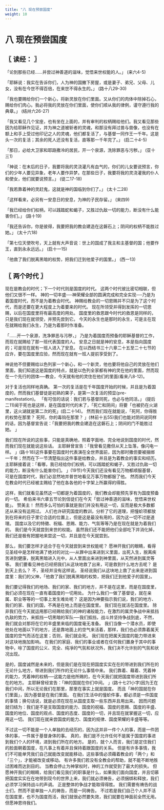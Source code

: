 ```yaml
---
title: "八 现在预尝国度"
weight: 10
---
```


# 八 现在预尝国度


## 〖 读经： 〗

「论到那些已经……并尝过神善道的滋味，觉悟来世权能的人。」
(来六4-5)

「耶稣说：我实在告诉你们，人为神的国撇下房屋，或是妻子、弟兄、父母、儿女，没有在今世不得百倍，在来世不得永生的。」
(路十八29-30)

「我也要赐给你们一个新心，将新灵放在你们里面。又从你们的肉体中除掉石心，赐给你们肉心。我必将我的灵放在你们里面，使你们顺从我的律例，谨守遵行我的典章。」
(结卅六26-27)

「我又看见几个宝座，也有坐在上面的，并有审判的权柄赐给他们。我又看见那些因为给耶稣作见证，并为神之道被斩者的灵魂，和那没有拜过兽与兽像，也没有在额上和手上受过他印记之人的灵魂，他们都复活了，与基督一同作王一千年。这是头一次的复活；其余的死人还没有复活，直等那一千年完了。」
(启二十4-5)

「那日，必给大卫家和耶路撒冷的居民，开一个泉源，洗除罪恶与污秽。」
(亚十三1)

「神说：在末后的日子，我要将我的灵浇灌凡有血气的，你们的儿女要说预言，你们的少年人要见异象，老年人要作异梦。在那些日子，我要将我的灵浇灌我的仆人和使女，他们就要说预言。」
(徒二17-18)

「我若靠着神的灵赶鬼，这就是神的国临到你们了。」
(太十二28)

「这样看来，必另有一安息日的安息，为神的子民存留。」
(来四9)

「我已经给你们权柄，可以践踏蛇和蝎子，又胜过仇敌一切的能力，断没有什么能害你们。」
(路十19)

「我还告诉你，你是彼得，我要把我的教会建造在这磐石上；阴间的权柄不能胜过她。」
(太十六18)

「第七位天使吹号，天上就有大声音说：世上的国成了我主和主基督的国；他要作王，直到永永远远。」
(启十一15)

「他救了我们脱离黑暗的权势，把我们迁到他爱子的国里。」
(西一13)

## 〖 两个时代 〗

现在是教会的时代；下一个时代则是国度的时代。
这两个时代彼比密切相联，但他们又很不一样。
神的一切丰盛──神荣耀全部的圆满完成和完全实现──乃是为着国度时代，而不是为着教会时代。
神赐给教会的一切恩赐并不只是为了这个时代，而是还要在更大程度上为着要来的时代。
现在所领受并得到发挥的一切恩赐，以后在国度里将有最高度的用处。
国度里的救恩跟今时代的救恩是同样的，只是我们现在就领受，并预先尝到它。
今天的永生也是那时的永生，可是主在现在就赐给我们永生，乃是为着那时作准备。

「……开一个泉源，洗净罪恶与污秽，」
乃是为着国度而预备的耶稣基督的工作，而现在就赐给了那一班代表国度的人。
安息之日就是神的安息，本是指向国度的；可是现在就有一班人进入了安息。
在以西结书三十六章二十五至二十七节的应许，要在国度里应验，然而现在就有一班人提前享受到了。

神说他不但要赐给以色列家一个新心，和一个新灵，他也要将他自己的灵放在他们里面，我们知道这是国度的特点，就是以色列全家都有神的灵在他的里面，然而现在一个先行的团体──教会，今天就有他的灵住在他们的里面(看来八8-12)。

对于复活也同样地真确。
第一次的复活是在千年国度开始的时候，并且是为着国度的，然而我们基督徒是初熟的果子，是第一次复活的预显(pre-manifestation)。
「有可信的话说：我们若与基督同死，也必与他同活。」
(提后二11)闻于死也是这样，是在国度时代的末了，「死亡和阴间」将要「也被扔在火湖里，这火湖就是第二次的死」(启二十14)。
然而我们现在就能说，「死阿，你得胜的权势在那里？
死阿，你的毒钩在那里？
」(林前十五55)我们也能对阴间说同样的话，因为基督宣告说：「我要把我的教会建造在这磐石上；阴间的门不能胜过她。
」

我们现在所说的这些事，只能是真确地，照着字面地、完全地说到国度的时代，然而我们现在就能说这些话。
主耶稣曾宣告：「我曾看见撒但从天上坠落，像闪电一样。
」(路十18)这件事要在国度时代表演在全世界面前，因为那时撒但要被捆绑一千年；然而在下一节清楚指出这件事是给教会，并且是为着教会的事实和经历。
主耶稣接着说：「看哪，我已经给你们权柄，可以践踏蛇和蝎子，又胜过仇敌一切的能力，断没有什么能害你们。
」(19节)今天我们还没有看见万物都顺服基督，可是在国度时代，我们必显然地并普世地看见万事万物都服了他。
然而我们今天在教会时代已经被主赐给了他在各各他的十字架上所赢得的得胜。

这样，我们就看见虽然这一切都是为着国度的，我们教会却能预先享有为国度预备的一切。
希伯来书六章五节论到信徒们在今天「尝过神善道的滋味，觉悟来世权能」。
赞美主！
然而多么可怕的事就是我们并没有用这一切，反而是极大多数都还从来没有运用过。
人们也许研究国度的教训，分析了它的道理，把憧蚧项都放到在将来的日子里它合适的位置上，但是这是最没有用的，因为这一切不过是道理。
国度以及它的特徵、祝福、恩赐、能力、气氛等等乃是在现在就是为着我们的。
我们是今天就尝到来世的权能。
虽然我们还不能把他们全部吃下并消化掉，我们还是极有把握地来尝这一切，并且是在今天就尝到。

那么，我们要怎样才适合于在今天就尝到来世权能呢？
愿神开我们的眼睛，看得见圣经中是怎样地满了绝对的对比──从罪中出来进到义里面，出死入生，脱离疾苦进到健康，脱离黑暗进入光中，从人里面出来进到神里面，从天然进到属灵等等。
我们要看见神也已经把我们从这块地救了出来，可是救到什么地方去呢？
是到天上去么？
不，圣经并没有这样说。
圣经说我们从这块地上救了出来是进到国度里：我们的父神，「他救了我们脱离黑暗的权势，把我们迁到他爱子的国里」。

我们要记得我们的地场、我们的家、我们的地方，并不是在这里，而是在国度里，我们必须在现在一直有着国度的一切用处。
为什么我们一做了基督徒，就在亲属、职业等等的一切事上发生难处呢？
这是因为神要指示我们说，我们的地方、我们的家、我们的国，不再是在地上而是在国度里。
我们现在就活在国度里。
除非我们在今天就运用那已经赐给我们的神的诸般能力，在激烈的属灵争战中来抵挡仇敌的势力，来抵挡一切黑暗的军队──我们抵挡，战斗并坚持争战到底，不然，我们就会对那将在它的丰盛里来临的国度毫无准备。
我们当像一个潜水员，即使他处在地面以下的地方，还是靠地面上的空气来活着，那样，我们也必须靠着属天国度的空气而活在这里；否则，我们就会死。
我们现在把属天国度的能力带进来对这块地施加影响。
在我们的家庭、我们的事业或者在任何我们置身于其中的事物中，唋了国度的公义、完全、纯凈的气氛和状况外，我们决不允许别的气氛和状况出现。

是的，国度诚然是未来的，但是我们是在现在把国度实实在在的带进到我们所在的无论什么地方，带进到我们所作的无论什么事情中来。
我们靠着、藉着、凭着神的能力，凭着神的权柄──这能力是他所赐的，在今天我们就把国度带进到我们所在的地方。
主耶稣曾经宣告：「神的国就在你们中间。
」(路十七21小字)因为王在我们中间，所以无论我们在那里，那里在事实上就是国度。
而且「神的国就在你们里面」，因为基督是在我们里面。
在我们生活中的憧蚧件事，都必须是一件国度的事情；换句话说，就是必须在现在从国度支取一些东西并且用出来。
因而问题就归结为：我们是不是支取国度的能力、国度的祝福、国度的恩赐、国度的丰盛、国度的地位、国度的观点、国度的态度、国度的一切，并且现在就掌握这一切，应用这一切。
我们现在就来尝国度的能力、国度的规律、国度荣耀的丰盛等等。

不过这一切不能是一个人单独的去经历的，因为这并非一件个人的事，而是一件团体的事，一件属于基督身体的事。
真的，我们是不允许任何不是属于国度的事进到我们个人的环境，进到我们所在的地方。
是的，就个人而言，我们是定住我们的脸面朝着国度，在凡事上有着并且保持着跟国度的关系。
但是有许多事情，我们不可能单凭我们自己就能改变就能移动，这些事情必须藉着教会的「两个」和「三个」，才能被改变或移动。
有许多我们若没有全教会的帮助，就不能不断地胜过困难而达到目的。
当教会停止为神掌权时，神的工作就受到了最大的损失。
但愿神开我们的眼睛，给我们看见我们的职事是什么，如果我们面向国度，并且切慕把国度实实在在地带到现今的世界上来，我们就必须祷告，必须捆绑和释放，我们必须学习保持战斗的声调。
正是整体的争战才能取得得胜。
我们需要有祷告的战士们，然而不是单独一人的祷告，而是一同祷告。
不过若是我们自己个人并不活在国度里，也不为国度而活，我们就很必然要失效，我们就要在神面前全然无用。
但愿神恩待我们。
